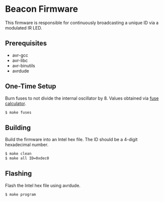 # Beacon Firmware
This firmware is responsible for continuously broadcasting a unique ID via a modulated IR LED.

## Prerequisites
- avr-gcc
- avr-libc
- avr-binutils
- avrdude

## One-Time Setup
Burn fuses to not divide the internal oscillator by 8.
Values obtained via [fuse calculator](http://www.engbedded.com/fusecalc/).
```sh
$ make fuses
```

## Building
Build the firmware into an Intel hex file.
The ID should be a 4-digit hexadecimal number.
```sh
$ make clean
$ make all ID=0xdec0
```

## Flashing
Flash the Intel hex file using avrdude.
```sh
$ make program
```
